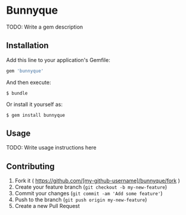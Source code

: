 # Bunnyque

TODO: Write a gem description

## Installation

Add this line to your application's Gemfile:

```ruby
gem 'bunnyque'
```

And then execute:

    $ bundle

Or install it yourself as:

    $ gem install bunnyque

## Usage

TODO: Write usage instructions here

## Contributing

1. Fork it ( https://github.com/[my-github-username]/bunnyque/fork )
2. Create your feature branch (`git checkout -b my-new-feature`)
3. Commit your changes (`git commit -am 'Add some feature'`)
4. Push to the branch (`git push origin my-new-feature`)
5. Create a new Pull Request
